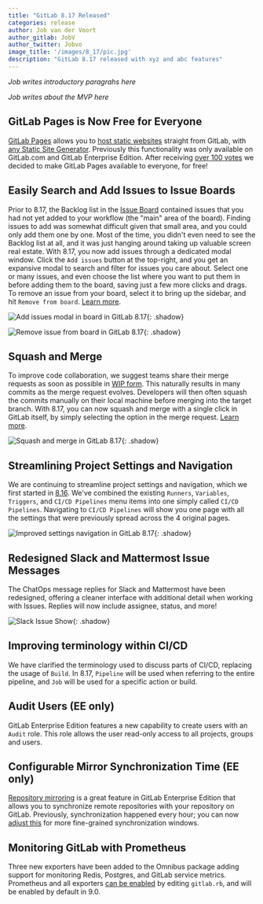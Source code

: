 ```yaml
---
title: "GitLab 8.17 Released"
categories: release
author: Job van der Voort
author_gitlab: JobV
author_twitter: Jobvo
image_title: '/images/8_17/pic.jpg'
description: "GitLab 8.17 released with xyz and abc features"
---
```


_Job writes introductory paragrahs here_

<!-- more -->

_Job writes about the MVP here_

<!-- don't forget to link MVP's name to their GitLab.com profile -->

## GitLab Pages is Now Free for Everyone

[GitLab Pages][pages] allows you to [host static websites][post-pages-setup] straight from GitLab, with [any Static Site Generator][pages-ssgs]. Previously this functionality was only available on GitLab.com and GitLab Enterprise Edition. After receiving [over 100 votes](https://gitlab.com/gitlab-org/gitlab-ce/issues/14605) we decided to make GitLab Pages available to everyone, for free!

[pages-ssgs]: /2016/06/17/ssg-overview-gitlab-pages-part-3-examples-ci/
[pages]: https://pages.gitlab.io/
[post-pages-setup]: /2016/04/07/gitlab-pages-setup/

## Easily Search and Add Issues to Issue Boards

Prior to 8.17, the Backlog list in the [Issue Board][board] contained issues that you had not yet added to your workflow (the "main" area of the board).
Finding issues to add was somewhat difficult given that small area, and you could only add them one by one.
Most of the time, you didn't even need to see the Backlog list at all, and it was just hanging around taking up valuable screen real estate.
With 8.17, you now add issues through a dedicated modal window.
Click the `Add issues` button at the top-right, and you get an expansive modal to search and filter for issues you care about.
Select one or many issues, and even choose the list where you want to put them in before adding them to the board, saving just a few more clicks and drags.
To remove an issue from your board, select it to bring up the sidebar, and hit `Remove from board`.
[Learn more][board-doc].

[board]: /solutions/issueboard/
[board-doc]: https://docs.gitlab.com/ce/user/project/issue_board.html

![Add issues modal in board in GitLab 8.17](/images/8_17/board_modal.png){: .shadow}

![Remove issue from board in GitLab 8.17](/images/8_17/board_remove.png){: .shadow}

## Squash and Merge

To improve code collaboration, we suggest teams share their merge requests as soon as possible in [WIP form][wip].
This naturally results in many commits as the merge request evolves.
Developers will then often squash the commits manually on their local machine before merging into the target branch.
With 8.17, you can now squash and merge with a single click in GitLab itself, by simply selecting the option in the merge request.
[Learn more][squash-doc].

[wip]: https://docs.gitlab.com/ce/user/project/merge_requests/work_in_progress_merge_requests.html
[squash-doc]: https://docs.gitlab.com/ee/user/project/merge_requests/squash_and_merge.html

![Squash and merge in GitLab 8.17](/images/8_17/squash_edit_form.png){: .shadow}

## Streamlining Project Settings and Navigation

We are continuing to streamline project settings and navigation, which we first started in [8.16].
We've combined the existing `Runners`, `Variables`, `Triggers`, and `CI/CD Pipelines` menu items into one simply called `CI/CD Pipelines`.
Navigating to `CI/CD Pipelines` will show you one page with all the settings that were previously spread across the 4 original pages.

[8.16]: https://about.gitlab.com/2017/01/22/gitlab-8-16-released/

![Improved settings navigation in GitLab 8.17](/images/8_17/settings_new.png){: .shadow}

## Redesigned Slack and Mattermost Issue Messages

The ChatOps message replies for Slack and Mattermost have been redesigned, offering a cleaner interface with additional detail when working with Issues. Replies will now include assignee, status, and more!

![Slack Issue Show](/images/8_17/slack_issue_show.png){: .shadow}

## Improving terminology within CI/CD

We have clarified the terminology used to discuss parts of CI/CD, replacing the usage of `Build`. In 8.17, `Pipeline` will be used when referring to the entire pipeline, and `Job` will be used for a specific action or build.

## Audit Users (EE only)

GitLab Enterprise Edition features a new capability to create users with an `Audit` role. This role allows the user read-only access to all projects, groups and users.

## Configurable Mirror Synchronization Time (EE only)

[Repository mirroring] is a great feature in GitLab Enterprise Edition that allows you to synchronize remote repositories with your repository on GitLab. Previously, synchronization happened every hour; you can now [adjust this][sync] for more fine-grained synchronization windows.

[Repository mirroring]: https://docs.gitlab.com/ee/workflow/repository_mirroring.html
[sync]: https://docs.gitlab.com/ee/workflow/repository_mirroring.html#adjusting-synchronization-times

## Monitoring GitLab with Prometheus

Three new exporters have been added to the Omnibus package adding support for monitoring Redis, Postgres, and GitLab service metrics. Prometheus and all exporters [can be enabled][prom-doc] by editing `gitlab.rb`, and will be enabled by default in 9.0.

[prom-doc]: https://docs.gitlab.com/ce/administration/monitoring/prometheus/index.html
